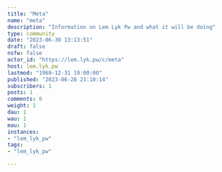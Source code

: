 ```yaml
---
title: "Meta" 
name: "meta"
description: "Information on Lem Lyk Pw and what it will be doing"
type: community
date: "2023-06-30 13:13:51"
draft: false
nsfw: false
actor_id: "https://lem.lyk.pw/c/meta"
host: lem.lyk.pw
lastmod: "1969-12-31 19:00:00"
published: "2023-06-28 23:10:14"
subscribers: 1
posts: 1
comments: 0
weight: 1
dau: 1
wau: 1
mau: 1
instances:
- "lem_lyk_pw"
tags: 
- "lem_lyk_pw"

---
```

